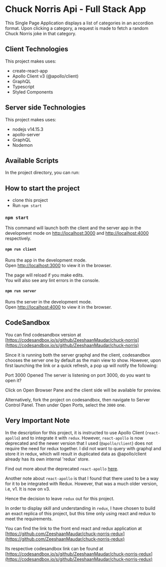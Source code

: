 # Chuck Norris Api - Full Stack App

This Single Page Application displays a list of categories in an accordion format. Upon clicking a category, a request is made to fetch a random Chuck Norris joke in that category.

## Client Technologies

This project makes uses:
  - create-react-app
  - Apollo Client v3 (@apollo/client)
  - GraphQL
  - Typescript
  - Styled Components

## Server side Technologies

This project makes uses:
  - nodejs v14.15.3
  - apollo-server
  - GraphQL
  - Nodemon

## Available Scripts

In the project directory, you can run:


## How to start the project

 - clone this project
 - Run `npm start`
### `npm start`

This command will launch both the client and the server app in the development mode on [http://localhost:3000](http://localhost:3000) and [http://localhost:4000](http://localhost:4000) respectively.

#### `npm run client`

Runs the app in the development mode.\
Open [http://localhost:3000](http://localhost:3000) to view it in the browser.

The page will reload if you make edits.\
You will also see any lint errors in the console.

#### `npm run server`

Runs the server in the development mode.\
Open [http://localhost:4000](http://localhost:4000) to view it in the browser.

## CodeSandbox
You can find codesandbox version at [https://codesandbox.io/s/github/ZeeshaanMaudar/chuck-norris](https://codesandbox.io/s/github/ZeeshaanMaudar/chuck-norris)

Since it is running both the server graphql and the client, codesandbox chooses the server one by default as the main view to show. However, upon first launching the link or a quick refresh, a pop up will notify the following: 

Port 3000 Opened
The server is listening on port 3000, do you want to open it?

Click on Open Browser Pane and the client side will be available for preview.

Alternatively, fork the project on codesandbox, then navigate to Server Control Panel. Then under Open Ports, select the `3000` one.


## Very Important Note

In the description for this project, it is instructed to use Apollo Client (`react-apollo`) and to integrate it with `redux`.
However, `react-apollo` is now deprecated and the newer version that I used (`@apollo/client`) does not require the need for redux together. I did not want to query with graphql and store it in redux, which will result in duplicated data as @apollo/client already has its own internal 'redux' store.

Find out more about the deprecated `react-apollo` [here](https://www.apollographql.com/docs/react/migrating/apollo-client-3-migration/#react-apollo).

Another note about `react-apollo` is that I found that there used to be a way for it to be integrated with Redux. However, that
was a much older version, i.e, v1. It is now on v3.

Hence the decision to leave `redux` out for this project.

In order to display skill and understanding in `redux`, I have chosen to build an exact replica of this project, but this time only using react and redux to meet the requirements.

You can find the link to the front end react and redux application at [https://github.com/ZeeshaanMaudar/chuck-norris-redux](https://github.com/ZeeshaanMaudar/chuck-norris-redux)

Its respective codesandbox link can be found at [https://codesandbox.io/s/github/ZeeshaanMaudar/chuck-norris-redux](https://codesandbox.io/s/github/ZeeshaanMaudar/chuck-norris-redux)